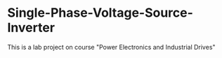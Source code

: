 # Single-Phase-Voltage-Source-Inverter
This is a lab project on course "Power Electronics and Industrial Drives"
